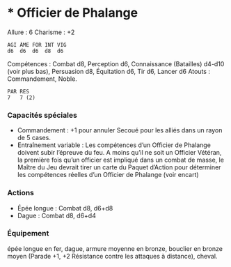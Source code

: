 # * Officier de Phalange

Allure : 6
Charisme : +2

	AGI	ÂME	FOR	INT	VIG
	d6	d6	d6	d8	d6

Compétences : Combat d8, Perception d6, Connaissance (Batailles) d4-d10 (voir plus bas), Persuasion d8, Équitation d6, Tir d6, Lancer d6
Atouts : Commandement, Noble.

	PAR	RES
	7	7 (2)

### Capacités spéciales
- Commandement : +1 pour annuler Secoué pour les alliés dans un rayon de 5 cases.
- Entraînement variable : Les compétences d’un Officier de Phalange doivent subir l’épreuve du feu. A moins qu’il ne soit un Officier Vétéran, la première fois qu’un officier est impliqué dans un combat de masse, le Maître du Jeu devrait tirer un carte du Paquet d’Action pour déterminer les compétences réelles d’un Officier de Phalange (voir encart)

### Actions
- Épée longue : Combat d8, d6+d8
- Dague : Combat d8, d6+d4

### Équipement
épée longue en fer, dague, armure moyenne en bronze, bouclier en bronze moyen (Parade +1, +2 Résistance contre les attaques à distance), cheval.
